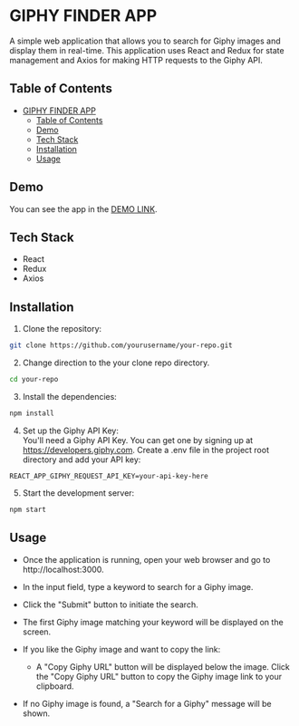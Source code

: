# GIPHY FINDER APP

A simple web application that allows you to search for Giphy images and display them in real-time. This application uses React and Redux for state management and Axios for making HTTP requests to the Giphy API.

## Table of Contents

- [GIPHY FINDER APP](#giphy-finder-app)
  - [Table of Contents](#table-of-contents)
  - [Demo](#demo)
  - [Tech Stack](#tech-stack)
  - [Installation](#installation)
  - [Usage](#usage)

## Demo

You can see the app in the [DEMO LINK](https://uufukttas-giphy-finder.netlify.app).

## Tech Stack

- React
- Redux
- Axios

## Installation

1. Clone the repository:
```bash
git clone https://github.com/yourusername/your-repo.git
```

2. Change direction to the your clone repo directory.
```bash
cd your-repo
```

3. Install the dependencies:
```bash
npm install
```
4. Set up the Giphy API Key:    
 You'll need a Giphy API Key. You can get one by signing up at https://developers.giphy.com.
Create a .env file in the project root directory and add your API key:
```env
REACT_APP_GIPHY_REQUEST_API_KEY=your-api-key-here
```

5. Start the development server:
```bash
npm start
```

## Usage
* Once the application is running, open your web browser and go to http://localhost:3000.

* In the input field, type a keyword to search for a Giphy image.

* Click the "Submit" button to initiate the search.

* The first Giphy image matching your keyword will be displayed on the screen.

* If you like the Giphy image and want to copy the link:
  * A "Copy Giphy URL" button will be displayed below the image. Click the "Copy Giphy URL" button to copy the Giphy image link to your clipboard.

* If no Giphy image is found, a "Search for a Giphy" message will be shown.